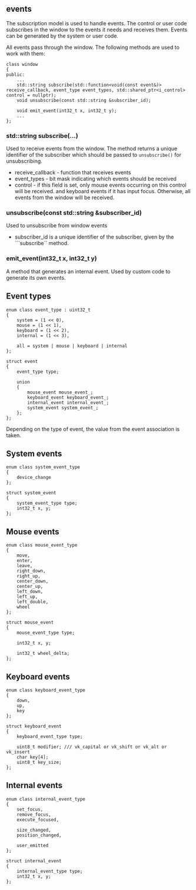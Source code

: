 ## events

The subscription model is used to handle events. The control or user code subscribes in the window to the events it needs and receives them.
Events can be generated by the system or user code.

All events pass through the window. The following methods are used to work with them:

	class window
	{
	public:
		...
		std::string subscribe(std::function<void(const event&)> receive_callback, event_type event_types, std::shared_ptr<i_control> control = nullptr);
		void unsubscribe(const std::string &subscriber_id);

		void emit_event(int32_t x, int32_t y);
		...
	};

### std::string subscribe(...)
Used to receive events from the window. The method returns a unique identifier of the subscriber 
which should be passed to ``unsubscribe()`` for unsubscribing.

- receive_callback - function that receives events
- event_types - bit mask indicating which events should be received
- control - if this field is set, only mouse events occurring on this control will be received.
and keyboard events if it has input focus. Otherwise, all events from the window will be received.

### unsubscribe(const std::string &subscriber_id)
Used to unsubscribe from window events 

- subscriber_id is a unique identifier of the subscriber, given by the ```subscribe`` method.

### emit_event(int32_t x, int32_t y)
A method that generates an internal event. Used by custom code to generate its own events.

## Event types

	enum class event_type : uint32_t
	{
    	system = (1 << 0),
    	mouse = (1 << 1),
    	keyboard = (1 << 2),
    	internal = (1 << 3),

    	all = system | mouse | keyboard | internal
	};

	struct event
	{
    	event_type type;

    	union
    	{
        	mouse_event mouse_event_;
        	keyboard_event keyboard_event_;
        	internal_event internal_event_;
        	system_event system_event_;
    	};
	};

Depending on the type of event, the value from the event association is taken.

## System events

	enum class system_event_type
	{
    	device_change
	};

	struct system_event
	{
    	system_event_type type;
    	int32_t x, y;
	};


## Mouse events

	enum class mouse_event_type
	{
		move,
		enter,
		leave,
		right_down,
		right_up,
		center_down,
		center_up,
		left_down,
		left_up,
		left_double,
		wheel
	};

	struct mouse_event
	{
		mouse_event_type type;

		int32_t x, y;

		int32_t wheel_delta;
	};

## Keyboard events

	enum class keyboard_event_type
	{
		down, 
		up,
		key
	};

	struct keyboard_event
	{
		keyboard_event_type type;

		uint8_t modifier; /// vk_capital or vk_shift or vk_alt or vk_insert
		char key[4];
		uint8_t key_size;
	};

## Internal events

	enum class internal_event_type
	{
		set_focus,
		remove_focus,
		execute_focused,
    
		size_changed,
		position_changed,

		user_emitted
	};

	struct internal_event
	{
		internal_event_type type;
		int32_t x, y;
	};
